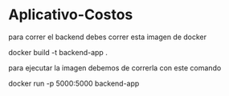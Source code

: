 # Aplicativo-Costos

para correr el backend debes correr esta imagen de docker 

docker build -t backend-app .

para ejecutar la imagen debemos de correrla con este comando

docker run -p 5000:5000 backend-app
